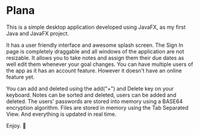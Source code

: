 # Plana

This is a simple desktop application developed using JavaFX, as my first Java and JavaFX project.

It has a user friendly interface and awesome splash screen.
The Sign In page is completely draggable and all windows of the application are not resizable.
It allows you to take notes and assign them their due dates as well edit them whenever your goal changes.
You can have multiple users of the app as it has an account feature.
However it doesn't have an online feature yet.

You can add and deleted using the add("+") and Delete key on your keyboard.
Notes can be sorted and deleted, users can be added and deleted. The users' passwords are stored into memory using a BASE64 encryption algorithm.
Files are stored in memory using the Tab Separated View.
And everything is updated in real time.

Enjoy. 🙂


